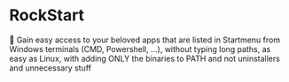 # RockStart

🤘 Gain easy access to your beloved apps that are listed in Startmenu from Windows terminals (CMD, Powershell, ...), without typing long paths, as easy as Linux, with adding ONLY the binaries to PATH and not uninstallers and unnecessary stuff